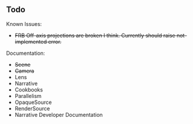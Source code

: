 Todo
----

Known Issues:

* ~~FRB Off-axis projections are broken I think. Currently should raise not-implemented error.~~


Documentation:

* ~~Scene~~
* ~~Camera~~
* Lens
* Narrative
* Cookbooks
* Parallelism
* OpaqueSource
* RenderSource
* Narrative Developer Documentation
